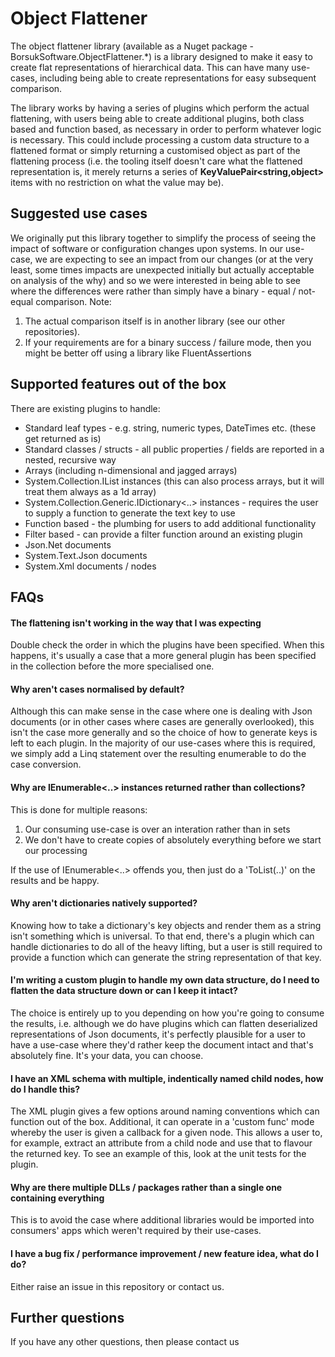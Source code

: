 # Object Flattener
The object flattener library (available as a Nuget package - BorsukSoftware.ObjectFlattener.*) is a library designed to make it easy to create flat representations of hierarchical data. This can have many use-cases, including being able to create representations for easy subsequent comparison.

The library works by having a series of plugins which perform the actual flattening, with users being able to create additional plugins, both class based and function based, as necessary in order to perform whatever logic is necessary. This could include processing a custom data structure to a flattened format or simply returning a customised object as part of the flattening process (i.e. the tooling itself doesn't care what the flattened representation is, it merely returns a series of **KeyValuePair<string,object>** items with no restriction on what the value may be).

## Suggested use cases
We originally put this library together to simplify the process of seeing the impact of software or configuration changes upon systems. In our use-case, we are expecting to see an impact from our changes (or at the very least, some times impacts are unexpected initially but actually acceptable on analysis of the why) and so we were interested in being able to see where the differences were rather than simply have a binary - equal / not-equal comparison. Note:

1. The actual comparison itself is in another library (see our other repositories). 
2. If your requirements are for a binary success / failure mode, then you might be better off using a library like FluentAssertions

## Supported features out of the box
There are existing plugins to handle:

* Standard leaf types - e.g. string, numeric types, DateTimes etc. (these get returned as is)
* Standard classes / structs - all public properties / fields are reported in a nested, recursive way
* Arrays (including n-dimensional and jagged arrays)
* System.Collection.IList instances (this can also process arrays, but it will treat them always as a 1d array)
* System.Collection.Generic.IDictionary<..> instances - requires the user to supply a function to generate the text key to use
* Function based - the plumbing for users to add additional functionality
* Filter based - can provide a filter function around an existing plugin
* Json.Net documents
* System.Text.Json documents
* System.Xml documents / nodes

## FAQs
#### The flattening isn't working in the way that I was expecting
Double check the order in which the plugins have been specified. When this happens, it's usually a case that a more general plugin has been specified in the collection before the more specialised one.

#### Why aren't cases normalised by default?
Although this can make sense in the case where one is dealing with Json documents (or in other cases where cases are generally overlooked), this isn't the case more generally and so the choice of how to generate keys is left to each plugin. In the majority of our use-cases where this is required, we simply add a Linq statement over the resulting enumerable to do the case conversion.

#### Why are IEnumerable<..> instances returned rather than collections?
This is done for multiple reasons:
1. Our consuming use-case is over an interation rather than in sets
2. We don't have to create copies of absolutely everything before we start our processing

If the use of IEnumerable<..> offends you, then just do a 'ToList(..)' on the results and be happy.

#### Why aren't dictionaries natively supported?
Knowing how to take a dictionary's key objects and render them as a string isn't something which is universal. To that end, there's a plugin which can handle dictionaries to do all of the heavy lifting, but a user is still required to provide a function which can generate the string representation of that key. 

#### I'm writing a custom plugin to handle my own data structure, do I need to flatten the data structure down or can I keep it intact?
The choice is entirely up to you depending on how you're going to consume the results, i.e. although we do have plugins which can flatten deserialized representations of Json documents, it's perfectly plausible for a user to have a use-case where they'd rather keep the document intact and that's absolutely fine. It's your data, you can choose.

#### I have an XML schema with multiple, indentically named child nodes, how do I handle this?
The XML plugin gives a few options around naming conventions which can function out of the box. Additional, it can operate in a 'custom func' mode whereby the user is given a callback for a given node. This allows a user to, for example, extract an attribute from a child node and use that to flavour the returned key. To see an example of this, look at the unit tests for the plugin.

#### Why are there multiple DLLs / packages rather than a single one containing everything
This is to avoid the case where additional libraries would be imported into consumers' apps which weren't required by their use-cases.

#### I have a bug fix / performance improvement / new feature idea, what do I do?
Either raise an issue in this repository or contact us.

## Further questions
If you have any other questions, then please contact us

